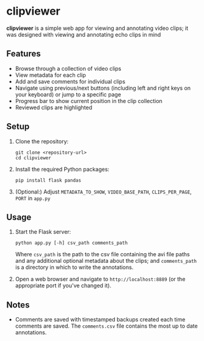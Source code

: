 # clipviewer

**clipviewer** is a simple web app for viewing and annotating video clips; it was designed with viewing and annotating echo clips in mind

## Features

- Browse through a collection of video clips
- View metadata for each clip
- Add and save comments for individual clips
- Navigate using previous/next buttons (including left and right keys on your keyboard) or jump to a specific page
- Progress bar to show current position in the clip collection
- Reviewed clips are highlighted

## Setup

1. Clone the repository:
   ```
   git clone <repository-url>
   cd clipviewer
   ```

2. Install the required Python packages:
   ```
   pip install flask pandas
   ```

3. (Optional:) Adjust `METADATA_TO_SHOW`, `VIDEO_BASE_PATH`, `CLIPS_PER_PAGE`, `PORT` in `app.py`

## Usage

1. Start the Flask server:
   ```
   python app.py [-h] csv_path comments_path
   ```
   Where `csv_path` is the path to the csv file containing the avi file paths and any additional optional metadata about the clips; and `comments_path` is a directory in which to write the annotations.

2. Open a web browser and navigate to `http://localhost:8889` (or the appropriate port if you've changed it).

## Notes

- Comments are saved with timestamped backups created each time comments are saved. The `comments.csv` file contains the most up to date annotations. 
